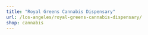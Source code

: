 ```yaml
---
title: "Royal Greens Cannabis Dispensary"
url: /los-angeles/royal-greens-cannabis-dispensary/
shop: cannabis
---
```

